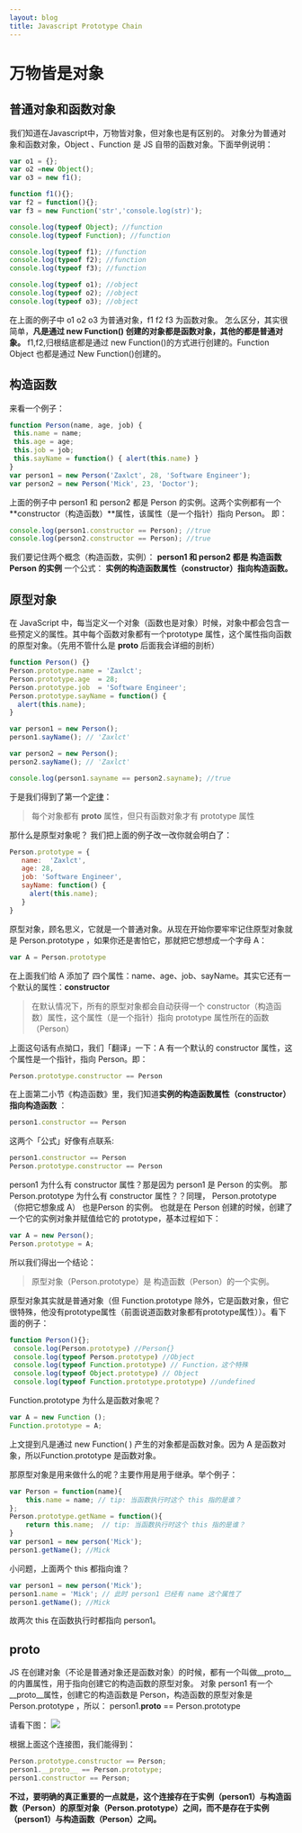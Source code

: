 ```yaml
---
layout: blog
title: Javascript Prototype Chain 
---
```


# 万物皆是对象

## 普通对象和函数对象

我们知道在Javascript中，万物皆对象，但对象也是有区别的。
对象分为普通对象和函数对象，Object 、Function 是 JS 自带的函数对象。下面举例说明：

```js
var o1 = {};
var o2 =new Object();
var o3 = new f1();

function f1(){};
var f2 = function(){};
var f3 = new Function('str','console.log(str)');

console.log(typeof Object); //function
console.log(typeof Function); //function

console.log(typeof f1); //function
console.log(typeof f2); //function
console.log(typeof f3); //function

console.log(typeof o1); //object
console.log(typeof o2); //object
console.log(typeof o3); //object
```

在上面的例子中 o1 o2 o3 为普通对象，f1 f2 f3 为函数对象。
怎么区分，其实很简单，**凡是通过 new Function() 创建的对象都是函数对象，其他的都是普通对象。**
f1,f2,归根结底都是通过 new Function()的方式进行创建的。Function Object 也都是通过 New Function()创建的。

## 构造函数

来看一个例子：

```js
function Person(name, age, job) {
 this.name = name;
 this.age = age;
 this.job = job;
 this.sayName = function() { alert(this.name) }
}
var person1 = new Person('Zaxlct', 28, 'Software Engineer');
var person2 = new Person('Mick', 23, 'Doctor');
```

上面的例子中 person1 和 person2 都是 Person 的实例。这两个实例都有一个**constructor（构造函数）**属性，该属性（是一个指针）指向 Person。 即：

```js
console.log(person1.constructor == Person); //true
console.log(person2.constructor == Person); //true
```

我们要记住两个概念（构造函数，实例）：
**person1 和 person2 都是 构造函数 Person 的实例**
一个公式：
**实例的构造函数属性（constructor）指向构造函数。**

## 原型对象

在 JavaScript 中，每当定义一个对象（函数也是对象）时候，对象中都会包含一些预定义的属性。其中每个函数对象都有一个prototype 属性，这个属性指向函数的原型对象。（先用不管什么是 __proto__ 后面我会详细的剖析）

```js
function Person() {}
Person.prototype.name = 'Zaxlct';
Person.prototype.age  = 28;
Person.prototype.job  = 'Software Engineer';
Person.prototype.sayName = function() {
  alert(this.name);
}

var person1 = new Person();
person1.sayName(); // 'Zaxlct'

var person2 = new Person();
person2.sayName(); // 'Zaxlct'

console.log(person1.sayname == person2.sayname); //true
```

于是我们得到了第一个[定律]()：

> 每个对象都有 __proto__ 属性，但只有函数对象才有 prototype 属性

那什么是原型对象呢？
我们把上面的例子改一改你就会明白了：

```js
Person.prototype = {
   name:  'Zaxlct',
   age: 28,
   job: 'Software Engineer',
   sayName: function() {
     alert(this.name);
   }
}
```

原型对象，顾名思义，它就是一个普通对象。从现在开始你要牢牢记住原型对象就是 Person.prototype ，如果你还是害怕它，那就把它想想成一个字母 A：

```js
var A = Person.prototype
```

在上面我们给 A 添加了 四个属性：name、age、job、sayName。其实它还有一个默认的属性：**constructor**

> 在默认情况下，所有的原型对象都会自动获得一个 constructor（构造函数）属性，这个属性（是一个指针）指向 prototype 属性所在的函数（Person）

上面这句话有点拗口，我们「翻译」一下：A 有一个默认的 constructor 属性，这个属性是一个指针，指向 Person。即：

```js
Person.prototype.constructor == Person
```

在上面第二小节《构造函数》里，我们知道**实例的构造函数属性（constructor）指向构造函数** ：

```js
person1.constructor == Person
```

这两个「公式」好像有点联系:

```js
person1.constructor == Person
Person.prototype.constructor == Person
```

person1 为什么有 constructor 属性？那是因为 person1 是 Person 的实例。
那 Person.prototype 为什么有 constructor 属性？？同理， Person.prototype （你把它想象成 A） 也是Person 的实例。
也就是在 Person 创建的时候，创建了一个它的实例对象并赋值给它的 prototype，基本过程如下：

```js
var A = new Person();
Person.prototype = A;
```

所以我们得出一个结论：
> 原型对象（Person.prototype）是 构造函数（Person）的一个实例。

原型对象其实就是普通对象（但 Function.prototype 除外，它是函数对象，但它很特殊，他没有prototype属性（前面说道函数对象都有prototype属性））。看下面的例子：

```js
function Person(){};
 console.log(Person.prototype) //Person{}
 console.log(typeof Person.prototype) //Object
 console.log(typeof Function.prototype) // Function，这个特殊
 console.log(typeof Object.prototype) // Object
 console.log(typeof Function.prototype.prototype) //undefined
```

Function.prototype 为什么是函数对象呢？

```js
var A = new Function ();
Function.prototype = A;
```

上文提到凡是通过 new Function( ) 产生的对象都是函数对象。因为 A 是函数对象，所以Function.prototype 是函数对象。

那原型对象是用来做什么的呢？主要作用是用于继承。举个例子：

```js
var Person = function(name){
    this.name = name; // tip: 当函数执行时这个 this 指的是谁？
};
Person.prototype.getName = function(){
    return this.name;  // tip: 当函数执行时这个 this 指的是谁？
}
var person1 = new person('Mick');
person1.getName(); //Mick
```

小问题，上面两个 this 都指向谁？

```js
var person1 = new person('Mick');
person1.name = 'Mick'; // 此时 person1 已经有 name 这个属性了
person1.getName(); //Mick
```

故两次 this 在函数执行时都指向 person1。

## __proto__

JS 在创建对象（不论是普通对象还是函数对象）的时候，都有一个叫做__proto__ 的内置属性，用于指向创建它的构造函数的原型对象。
对象 person1 有一个 __proto__属性，创建它的构造函数是 Person，构造函数的原型对象是 Person.prototype ，所以：
person1.__proto__ == Person.prototype

请看下图：
![](/assets/images/proto.jpeg)

根据上面这个连接图，我们能得到：

```js
Person.prototype.constructor == Person;
person1.__proto__ == Person.prototype;
person1.constructor == Person;
```

**不过，要明确的真正重要的一点就是，这个连接存在于实例（person1）与构造函数（Person）的原型对象（Person.prototype）之间，而不是存在于实例（person1）与构造函数（Person）之间。**